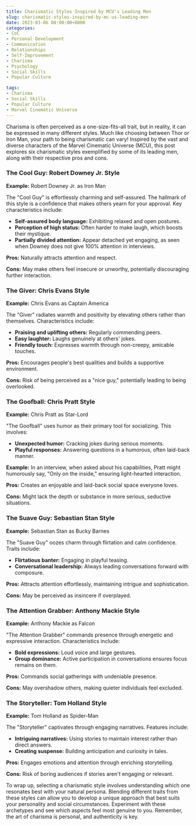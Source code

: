 ```yaml
---
title: Charismatic Styles Inspired by MCU's Leading Men
slug: charismatic-styles-inspired-by-mc-us-leading-men
date: 2023-03-06 00:00:00+0000
categories:
- CoC
- Personal Development
- Communication
- Relationships
- Self-Improvement
- Charisma
- Psychology
- Social Skills
- Popular Culture

tags:
- Charisma
- Social Skills
- Popular Culture
- Marvel Cinematic Universe
---
```


Charisma is often perceived as a one-size-fits-all trait, but in reality, it can be expressed in many different styles. Much like choosing between Thor or Iron Man, your path to being charismatic can vary! Inspired by the vast and diverse characters of the Marvel Cinematic Universe (MCU), this post explores six charismatic styles exemplified by some of its leading men, along with their respective pros and cons.

### The Cool Guy: Robert Downey Jr. Style

**Example:** Robert Downey Jr. as Iron Man

The "Cool Guy" is effortlessly charming and self-assured. The hallmark of this style is a confidence that makes others yearn for your approval. Key characteristics include:

- **Self-assured body language:** Exhibiting relaxed and open postures.
- **Perception of high status:** Often harder to make laugh, which boosts their mystique.
- **Partially divided attention:** Appear detached yet engaging, as seen when Downey does not give 100% attention in interviews.

**Pros:** Naturally attracts attention and respect.

**Cons:** May make others feel insecure or unworthy, potentially discouraging further interaction.

### The Giver: Chris Evans Style

**Example:** Chris Evans as Captain America

The "Giver" radiates warmth and positivity by elevating others rather than themselves. Characteristics include:

- **Praising and uplifting others:** Regularly commending peers.
- **Easy laughter:** Laughs genuinely at others' jokes.
- **Friendly touch:** Expresses warmth through non-creepy, amicable touches.

**Pros:** Encourages people's best qualities and builds a supportive environment.

**Cons:** Risk of being perceived as a "nice guy," potentially leading to being overlooked.

### The Goofball: Chris Pratt Style

**Example:** Chris Pratt as Star-Lord

"The Goofball" uses humor as their primary tool for socializing. This involves:

- **Unexpected humor:** Cracking jokes during serious moments.
- **Playful responses:** Answering questions in a humorous, often laid-back manner.

**Example:** In an interview, when asked about his capabilities, Pratt might humorously say, "Only on the inside," ensuring light-hearted interaction.

**Pros:** Creates an enjoyable and laid-back social space everyone loves.

**Cons:** Might lack the depth or substance in more serious, seductive situations.

### The Suave Guy: Sebastian Stan Style

**Example:** Sebastian Stan as Bucky Barnes

The "Suave Guy" oozes charm through flirtation and calm confidence. Traits include:

- **Flirtatious banter:** Engaging in playful teasing.
- **Conversational leadership:** Always leading conversations forward with composure.

**Pros:** Attracts attention effortlessly, maintaining intrigue and sophistication.

**Cons:** May be perceived as insincere if overplayed.

### The Attention Grabber: Anthony Mackie Style

**Example:** Anthony Mackie as Falcon

"The Attention Grabber" commands presence through energetic and expressive interaction. Characteristics include:

- **Bold expressions:** Loud voice and large gestures.
- **Group dominance:** Active participation in conversations ensures focus remains on them.

**Pros:** Commands social gatherings with undeniable presence.

**Cons:** May overshadow others, making quieter individuals feel excluded.

### The Storyteller: Tom Holland Style

**Example:** Tom Holland as Spider-Man

The "Storyteller" captivates through engaging narratives. Features include:

- **Intriguing narratives:** Using stories to maintain interest rather than direct answers.
- **Creating suspense:** Building anticipation and curiosity in tales.

**Pros:** Engages emotions and attention through enriching storytelling.

**Cons:** Risk of boring audiences if stories aren't engaging or relevant.

To wrap up, selecting a charismatic style involves understanding which one resonates best with your natural persona. Blending different traits from these styles can allow you to develop a unique approach that best suits your personality and social circumstances. Experiment with these archetypes and see which aspects feel most genuine to you. Remember, the art of charisma is personal, and authenticity is key.
